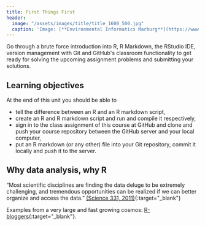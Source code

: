 ```yaml
---
title: First Things First
header:
  image: "/assets/images/title/title_1600_500.jpg"
  caption: 'Image: [**Environmental Informatics Marburg**](https://www.uni-marburg.de/en/fb19/disciplines/physisch/environmentalinformatics)'
---
```


Go through a brute force introduction into R, R Markdown, the RStudio IDE, version management with Git and GitHub's classroom functionality to get ready for solving the upcoming assignment problems and submitting your solutions.

<!--more-->

## Learning objectives
At the end of this unit you should be able to
* tell the difference between an R and an R markdown script,
* create an R and R markdown script and run and compile it respectively,
* sign in to the class assignment of this course at GitHub and clone and push your course repository between the GitHub server and your local computer,
* put an R markdown (or any other) file into your Git repository, commit it locally and push it to the server.

## Why data analysis, why R

“Most scientific disciplines are finding the data deluge to be extremely challenging, and tremendous opportunities can be realized if we can better organize and access the data.” [(Science 331, 2011)](http://www.sciencemag.org/content/331/6018/692.full){:target="_blank"}

Examples from a very large and fast growing cosmos: [R-bloggers](https://www.r-bloggers.com/){:target="_blank"}.


